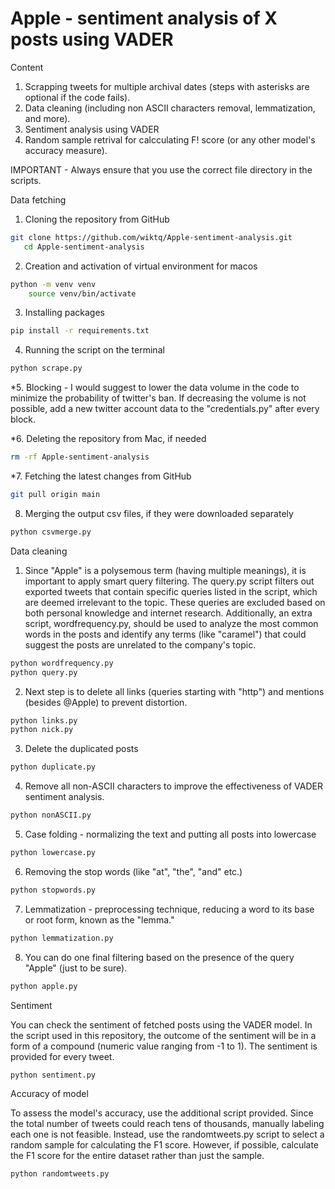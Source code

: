 # Apple - sentiment analysis of X posts using VADER

Content
1) Scrapping tweets for multiple archival dates (steps with asterisks are optional if the code fails).
2) Data cleaning (including non ASCII characters removal, lemmatization, and more).
3) Sentiment analysis using VADER
4) Random sample retrival for calcculating F! score (or any other model's accuracy measure).

IMPORTANT - Always ensure that you use the correct file directory in the scripts.

Data fetching
1. Cloning the repository from GitHub
```bash
git clone https://github.com/wiktq/Apple-sentiment-analysis.git
   cd Apple-sentiment-analysis
```
2. Creation and activation of virtual environment for macos
```bash
python -m venv venv
    source venv/bin/activate
```
3. Installing packages
```bash
pip install -r requirements.txt
```
4. Running the script on the terminal 
```bash
python scrape.py
```
*5. Blocking - 
I would suggest to lower the data volume in the code to minimize the probability of twitter's ban. If decreasing the volume is not possible, add a new twitter account data to the "credentials.py" after every block.

*6. Deleting the repository from Mac, if needed
```bash
rm -rf Apple-sentiment-analysis
```
*7. Fetching the latest changes from GitHub
```bash
git pull origin main
```
8. Merging the output csv files, if they were downloaded separately
```bash
python csvmerge.py
```

Data cleaning 
1. Since "Apple" is a polysemous term (having multiple meanings), it is important to apply smart query filtering. The query.py script filters out exported tweets that contain specific queries listed in the script, which are deemed irrelevant to the topic. These queries are excluded based on both personal knowledge and internet research. Additionally, an extra script, wordfrequency.py, should be used to analyze the most common words in the posts and identify any terms (like "caramel") that could suggest the posts are unrelated to the company's topic.
```bash
python wordfrequency.py
python query.py
```
2. Next step is to delete all links (queries starting with "http") and mentions (besides @Apple) to prevent distortion. 
```bash
python links.py
python nick.py
```
3. Delete the duplicated posts
```bash
python duplicate.py
```
4. Remove all non-ASCII characters to improve the effectiveness of VADER sentiment analysis.
```bash
python nonASCII.py
```
5. Case folding - normalizing the text and putting all posts into lowercase
```bash
python lowercase.py
```
6. Removing the stop words (like "at", "the", "and" etc.)
```bash
python stopwords.py
```
7. Lemmatization - preprocessing technique, reducing a word to its base or root form, known as the "lemma."
```bash
python lemmatization.py
```
8. You can do one final filtering based on the presence of the query "Apple" (just to be sure).
```bash
python apple.py
```

Sentiment

You can check the sentiment of fetched posts using the VADER model. In the script used in this repository, the outcome of the sentiment will be in a form of a compound (numeric value ranging from -1 to 1). The sentiment is provided for every tweet. 
```bash
python sentiment.py
```

Accuracy of model 

To assess the model's accuracy, use the additional script provided. Since the total number of tweets could reach tens of thousands, manually labeling each one is not feasible. Instead, use the randomtweets.py script to select a random sample for calculating the F1 score. 
However, if possible, calculate the F1 score for the entire dataset rather than just the sample.
```bash
python randomtweets.py
```

